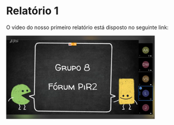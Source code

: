 # Relatório 1
O vídeo do nosso primeiro relatório está disposto no seguinte link:

<a href="https://www.youtube.com/watch?v=Poh1yjTVjsQ"><img src="/assets/relatorios/R1.png" width="400"></a>